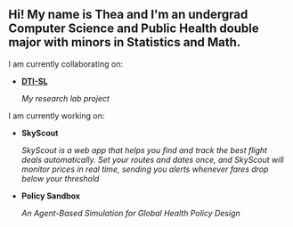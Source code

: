 ## Hi! My name is Thea and I'm an undergrad Computer Science and Public Health double major with minors in Statistics and Math.

I am currently collaborating on:
 - **[DTI-SL](https://github.com/Emdee-S/DTI-SL)**
   
   *My research lab project*
   
I am currently working on:
 - **SkyScout**
   
   *SkyScout is a web app that helps you find and track the best flight deals automatically. Set your routes and dates once, and SkyScout will monitor prices in real time, sending you alerts whenever fares drop below your threshold*
   
 - **Policy Sandbox**
   
   *An Agent-Based Simulation for Global Health Policy Design*

<!--
**theaenache/theaenache** is a ✨ _special_ ✨ repository because its `README.md` (this file) appears on your GitHub profile.

Here are some ideas to get you started:

- 🔭 I’m currently working on ...
- 🌱 I’m currently learning ...
- 👯 I’m looking to collaborate on ...
- 🤔 I’m looking for help with ...
- 💬 Ask me about ...
- 📫 How to reach me: ...
- 😄 Pronouns: ...
- ⚡ Fun fact: ...
-->
